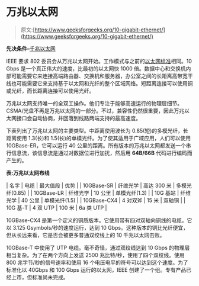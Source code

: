 # 万兆以太网

> 原文:[https://www.geeksforgeeks.org/10-gigabit-ethernet/](https://www.geeksforgeeks.org/10-gigabit-ethernet/)

**先决条件–**[千兆以太网](https://www.geeksforgeeks.org/introduction-of-gigabit-ethernet/)

IEEE 要求 802 委员会从万兆以太网开始。工作模式与之前的[以太网标准](https://www.geeksforgeeks.org/ethernet-frame-format/)相同。10 Gbps 是一个真正伟大的速度，比最初的以太网快 1000 倍。数据中心和交换机内部可能需要它来连接高端路由器、交换机和服务器，办公室之间的长距离高带宽干线也可能需要它来支持基于以太网和光纤的整个区域网络。短距离连接可以使用铜或光纤，而长距离连接可以使用光纤。

万兆以太网支持唯一的全双工操作。他们专注于能够高速运行的物理层细节。CSMA/光盘不再是万兆以太网的一部分。不过，兼容性仍然很重要，因此万兆以太网接口会自动协商，并回落到线路两端支持的最高速度。

下表列出了万兆以太网的主要类型。中距离使用波长为 0.85(短)的多模光纤，长距离使用 1.3(长)和 1.5(长)的单模光纤。为了使其适用于广域应用，人们可以使用 10GBase-ER，它可以运行 40 公里的距离。所有版本的万兆以太网都发送一个串行信息流，该信息流是通过对数据位进行加扰，然后用 **64B/66B** 代码进行编码而产生的。

**表:万兆以太网布线**

| 名字 | 电缆 | 最大值段 | 优势 |
| 10GBase-SR | 纤维光学 | 高达 300 米 | 多模光纤(0.85) |
| 10GBase-LR | 纤维光学 | 10 公里 | 单模光纤(1.3) |
| 10G 基站 | 纤维光学 | 40 公里 | 单模光纤(1.5) |
| 10GBase-CX4 | 4 对双斧 | 15 米 | 双轴铜 |
| 10G 基-T | 4 双 UTP | 100 米 | 6a 类 UTP |

10GBase-CX4 是第一个定义的铜质版本。它使用带有四对双轴向铜线的电缆。它以 3.125 Gsymbols/秒的速度运行，达到 10 Gbps。这种版本的铜比光纤便宜，但从长远来看，它是否会被更多普通双绞线上的 10 千兆以太网击败。

10GBase-T 中使用了 UTP 电缆。毫不奇怪，通过双绞线达到 10 Gbps 的物理层相当复杂。为了在两个方向上发送 2500 兆比特/秒，使用了四个双绞线。使用 800 兆字节/秒的信号速率和使用 16 个电压电平的符号可以达到这个速度。为了标准化以 40Gbps 和 100 Gbps 运行的以太网，IEEE 创建了一个组。专有产品已经上市，但标准尚未完成。